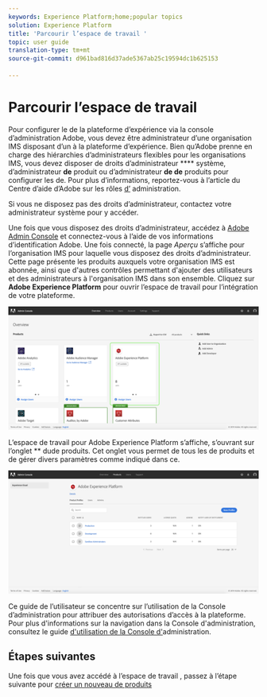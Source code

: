 ```yaml
---
keywords: Experience Platform;home;popular topics
solution: Experience Platform
title: 'Parcourir l’espace de travail '
topic: user guide
translation-type: tm+mt
source-git-commit: d961bad816d37ade5367ab25c19594dc1b625153

---
```



# Parcourir l’espace de travail 

Pour configurer le de la plateforme d’expérience via la console d’administration Adobe, vous devez être administrateur d’une organisation IMS disposant d’un  à la plateforme d’expérience. Bien qu’Adobe prenne en charge des hiérarchies d’administrateurs flexibles pour les organisations IMS, vous devez disposer de droits d’administrateur **** système, d’administrateur **de** produit ou d’administrateur **de de** produits pour configurer les  de. Pour plus d’informations, reportez-vous à l’article du Centre d’aide d’Adobe sur les rôles [d’](https://helpx.adobe.com/enterprise/using/admin-roles.html) administration.

Si vous ne disposez pas des droits d’administrateur, contactez votre administrateur système pour y accéder.

Une fois que vous disposez des droits d’administrateur, accédez à [Adobe Admin Console](https://adminconsole.adobe.com) et connectez-vous à l’aide de vos informations d’identification Adobe. Une fois connecté, la page *Aperçu* s’affiche pour l’organisation IMS pour laquelle vous disposez des droits d’administrateur. Cette page présente les produits auxquels votre organisation IMS est abonnée, ainsi que d&#39;autres contrôles permettant d&#39;ajouter des utilisateurs et des administrateurs à l&#39;organisation IMS dans son ensemble. Cliquez sur **Adobe Experience Platform** pour ouvrir l’espace de travail  pour l’intégration de votre plateforme.

![overview-page](../images/overview-page.png)

L’espace de travail  pour Adobe Experience Platform s’affiche, s’ouvrant sur l’onglet ** dude produits. Cet onglet vous permet de  tous les de produits et de gérer divers paramètres comme indiqué dans ce.

![platform-access-control](../images/platform-access-control.png)

Ce guide de l’utilisateur se concentre sur l’utilisation de la Console d’administration pour attribuer des autorisations d’accès à la plateforme. Pour plus d&#39;informations sur la navigation dans la Console d&#39;administration, consultez le guide [d&#39;utilisation de la Console d&#39;](https://helpx.adobe.com/enterprise/using/admin-console.html)administration.

## Étapes suivantes

Une fois que vous avez accédé à l’espace de travail , passez à l’étape suivante pour [créer un nouveau de produits](create-profile.md)